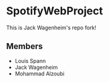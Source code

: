 # SpotifyWebProject

This is Jack Wagenheim's repo fork!

## Members 
- Louis Spann
- Jack Wagenheim
- Mohammad Alzoubi
